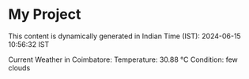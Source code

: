 # My Project

This content is dynamically generated in Indian Time (IST): 2024-06-15 10:56:32 IST


Current Weather in Coimbatore:
Temperature: 30.88 °C
Condition: few clouds
